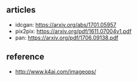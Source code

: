 ## articles
- idcgan: https://arxiv.org/abs/1701.05957 <br>
- pix2pix: https://arxiv.org/pdf/1611.07004v1.pdf <br>
- pan: https://arxiv.org/pdf/1706.09138.pdf <br>

## reference
- http://www.k4ai.com/imageops/
